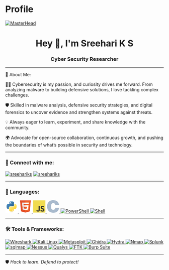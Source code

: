 # Profile

[![MasterHead](https://firebasestorage.googleapis.com/v0/b/flexi-coding.appspot.com/o/dempgi7-520f8d5f-63d4-4453-8822-dbc149ae27f8.gif?alt=media&token=91c0c7b2-93c3-4029-b011-1a8703c5730d)](https://yourportfolio.com)

<h1 align="center">Hey 👋, I'm Sreehari K S</h1>
<h3 align="center">Cyber Security Researcher </h3>


---
🚀 About Me:

👨‍💻 Cybersecurity is my passion, and curiosity drives me forward. From analyzing malware to building defensive solutions, I love tackling complex challenges.

🛡️ Skilled in malware analysis, defensive security strategies, and digital forensics to uncover evidence and strengthen systems against threats.

💡 Always eager to learn, experiment, and share knowledge with the community.

🌍 Advocate for open-source collaboration, continuous growth, and pushing the boundaries of what’s possible in security and technology.

---

<h3 align="left">🔗 Connect with me:</h3>
<p align="left">
  <a href="https://linkedin.com/in/sreehariks15/" target="blank"><img align="center" src="https://raw.githubusercontent.com/rahuldkjain/github-profile-readme-generator/master/src/images/icons/Social/linked-in-alt.svg" alt="sreehariks" height="30" width="40" /></a>
  <a href="https://instagram.com/sree___ks" target="blank"><img align="center" src="https://raw.githubusercontent.com/rahuldkjain/github-profile-readme-generator/master/src/images/icons/Social/instagram.svg" alt="sreehariks" height="30" width="40" /></a>
</p>

---

<h3 align="left">📝 Languages:</h3>
<p align="left">
  <a href="https://www.python.org/" target="_blank" rel="noreferrer">
    <img src="https://raw.githubusercontent.com/devicons/devicon/master/icons/python/python-original.svg" alt="Python" width="40" height="40"/>
  </a>
  <a href="https://developer.mozilla.org/en-US/docs/Web/HTML" target="_blank" rel="noreferrer">
    <img src="https://raw.githubusercontent.com/devicons/devicon/master/icons/html5/html5-original.svg" alt="HTML5" width="40" height="40"/>
  </a>
  <a href="https://developer.mozilla.org/en-US/docs/Web/JavaScript" target="_blank" rel="noreferrer">
    <img src="https://raw.githubusercontent.com/devicons/devicon/master/icons/javascript/javascript-original.svg" alt="JavaScript" width="40" height="40"/>
  </a>
  <a href="https://en.wikipedia.org/wiki/C_(programming_language)" target="_blank" rel="noreferrer">
    <img src="https://raw.githubusercontent.com/devicons/devicon/master/icons/c/c-original.svg" alt="C" width="40" height="40"/>
  </a>
  <a href="https://docs.microsoft.com/en-us/powershell/" target="_blank" rel="noreferrer">
    <img src="https://upload.wikimedia.org/wikipedia/commons/2/2f/PowerShell_5.0_icon.png" alt="PowerShell" width="40" height="40"/>
  </a>
  <a href="https://www.gnu.org/software/bash/" target="_blank" rel="noreferrer">
    <img src="https://upload.wikimedia.org/wikipedia/commons/4/4b/Bash_Logo_Colored.svg" alt="Shell" width="40" height="40"/>
  </a>
</p>

---

<h3 align="left">🛠 Tools & Frameworks:</h3>
<p align="left">
  <a href="https://www.wireshark.org/" target="_blank" rel="noreferrer">
    <img src="https://www.wireshark.org/assets/favicon.ico" alt="Wireshark" width="40" height="40"/>
  </a>
  <a href="https://www.kali.org/" target="_blank" rel="noreferrer">
    <img src="https://www.kali.org/images/kali-logo.svg" alt="Kali Linux" width="40" height="40"/>
  </a>
  <a href="https://www.kali.org/tools/metasploit-framework/" target="_blank" rel="noreferrer">
    <img src="https://www.kali.org/tools/metasploit-framework/images/metasploit-framework-logo.svg" alt="Metasploit" width="40" height="40"/>
  </a>
  <a href="https://ghidra-sre.org/" target="_blank" rel="noreferrer">
    <img src="https://upload.wikimedia.org/wikipedia/commons/2/2d/Ghidra_logo.svg" alt="Ghidra" width="40" height="40"/>
  </a>
  <a href="https://github.com/vanhauser-thc/thc-hydra" target="_blank" rel="noreferrer">
    <img src="https://upload.wikimedia.org/wikipedia/commons/0/0c/Hydra_logo.png" alt="Hydra" width="40" height="40"/>
  </a>
  <a href="https://nmap.org/" target="_blank" rel="noreferrer">
    <img src="https://nmap.org/images/nmap-logo-64x64.png" alt="Nmap" width="40" height="40"/>
  </a>
  <a href="https://www.splunk.com/" target="_blank" rel="noreferrer">
    <img src="https://www.splunk.com/content/dam/splunk2/images/logos/splunk-logo-gray.png" alt="Splunk" width="40" height="40"/>
  </a>
  <a href="http://sqlmap.org/" target="_blank" rel="noreferrer">
    <img src="https://sqlmap.org/images/sqlmap-logo.png" alt="sqlmap" width="40" height="40"/>
  </a>
  <a href="https://www.tenable.com/products/nessus" target="_blank" rel="noreferrer">
    <img src="https://www.tenable.com/sites/drupal.dmz.tenablesecurity.com/files/images/nessus-logo_1.png" alt="Nessus" width="40" height="40"/>
  </a>
  <a href="https://www.qualys.com/" target="_blank" rel="noreferrer">
    <img src="https://www.qualys.com/favicon.ico" alt="Qualys" width="40" height="40"/>
  </a>
  <a href="https://accessdata.com/products-services/forensic-toolkit-ftk" target="_blank" rel="noreferrer">
    <img src="https://accessdata.com/themes/custom/accessdata/favicon.ico" alt="FTK" width="40" height="40"/>
  </a>
  <a href="https://portswigger.net/burp" target="_blank" rel="noreferrer">
    <img src="https://portswigger.net/favicon.ico" alt="Burp Suite" width="40" height="40"/>
  </a>
</p>


---

🛡️ *Hack to learn. Defend to protect!*
